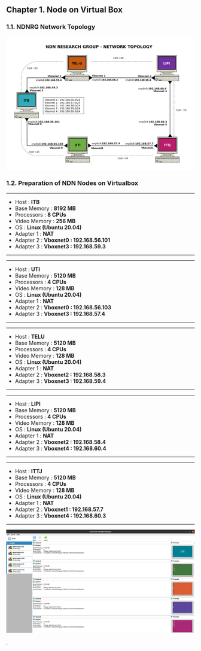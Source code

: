  ## Chapter 1. Node on Virtual Box
 ### 1.1. NDNRG Network Topology
  <img src="https://github.com/syaifulahdan/Mini-NDN-Work/blob/main/Assignment%202:NDNrg-Topology/NDNrg-Image-Topology/ndnrg-config_08.png" width="1000">
 
 ### 1.2. Preparation of NDN Nodes on Virtualbox
 
 ***
 - Host           : <b>ITB</b>
 - Base Memory    : <b>8192 MB</b>
 - Processors     : <b>8 CPUs</b>
 - Video Memory   : <b>256 MB</b>
 - OS             : <b>Linux (Ubuntu 20.04)</b>
 - Adapter 1      : <b>NAT</b>
 - Adapter 2      : <b>Vboxnet0 : 192.168.56.101</b>
 - Adapter 3      : <b>Vboxnet3 : 192.168.59.3</b>


 ***
 
 ***
  - Host          : <b>UTI</b>
  - Base Memory   : <b>5120 MB</b>
  - Processors    : <b>4 CPUs</b>
  - Video Memory  : <b>128 MB</b>
  - OS            : <b>Linux (Ubuntu 20.04)</b>
  - Adapter 1     : <b>NAT</b>
  - Adapter 2     : <b>Vboxnet0 : 192.168.56.103</b>
  - Adapter 3     : <b>Vboxnet3 : 192.168.57.4</b>
 ***
 
 ***
  - Host          : <b>TELU</b>
  - Base Memory   : <b>5120 MB</b>
  - Processors    : <b>4 CPUs</b>
  - Video Memory  : <b>128 MB</b>
  - OS            : <b>Linux (Ubuntu 20.04)</b>
  - Adapter 1     : <b>NAT</b>
  - Adapter 2     : <b>Vboxnet2 : 192.168.58.3</b>
  - Adapter 3     : <b>Vboxnet3 : 192.168.59.4</b>
 ***
 
 ***
  - Host          : <b>LIPI</b>
  - Base Memory   : <b>5120 MB</b>
  - Processors    : <b>4 CPUs</b>
  - Video Memory  : <b>128 MB</b>
  - OS            : <b>Linux (Ubuntu 20.04)</b>
  - Adapter 1     : <b>NAT</b>
  - Adapter 2     : <b>Vboxnet2 : 192.168.58.4</b>
  - Adapter 3     : <b>Vboxnet4 : 192.168.60.4</b>
 ***
 
 ***
  - Host          : <b>ITTJ</b>
  - Base Memory   : <b>5120 MB</b>
  - Processors    : <b>4 CPUs</b>
  - Video Memory  : <b>128 MB</b>
  - OS            : <b>Linux (Ubuntu 20.04)</b>
  - Adapter 1     : <b>NAT</b>
  - Adapter 2     : <b>Vboxnet1 : 192.168.57.7</b>
  - Adapter 3     : <b>Vboxnet4 : 192.168.60.3</b>
 ***
 
  <img src="https://github.com/syaifulahdan/Mini-NDN-Work/blob/main/Assignment%202:NDNrg-Topology/NDNrg-Image-Topology/ndnrg-node-virtualbox.png" width="1000">

 
.
